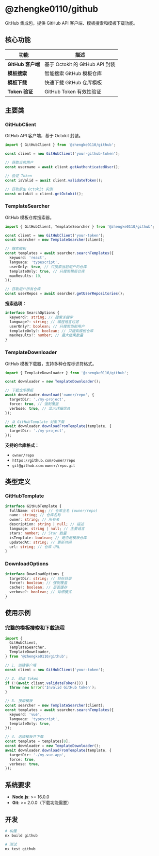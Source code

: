 # @zhengke0110/github

GitHub 集成包，提供 GitHub API 客户端、模板搜索和模板下载功能。

## 核心功能

| 功能              | 描述                            |
| ----------------- | ------------------------------- |
| **GitHub 客户端** | 基于 Octokit 的 GitHub API 封装 |
| **模板搜索**      | 智能搜索 GitHub 模板仓库        |
| **模板下载**      | 快速下载 GitHub 仓库模板        |
| **Token 验证**    | GitHub Token 有效性验证         |

## 主要类

### GitHubClient

GitHub API 客户端，基于 Octokit 封装。

```typescript
import { GitHubClient } from '@zhengke0110/github';

const client = new GitHubClient('your-github-token');

// 获取当前用户
const username = await client.getAuthenticatedUser();

// 验证 Token
const isValid = await client.validateToken();

// 获取原生 Octokit 实例
const octokit = client.getOctokit();
```

### TemplateSearcher

GitHub 模板仓库搜索器。

```typescript
import { GitHubClient, TemplateSearcher } from '@zhengke0110/github';

const client = new GitHubClient('your-token');
const searcher = new TemplateSearcher(client);

// 搜索模板
const templates = await searcher.searchTemplates({
  keyword: 'react',
  language: 'typescript',
  userOnly: true, // 只搜索当前用户的仓库
  templateOnly: true, // 只搜索模板仓库
  maxResults: 10,
});

// 获取用户所有仓库
const userRepos = await searcher.getUserRepositories();
```

**搜索选项：**

```typescript
interface SearchOptions {
  keyword?: string; // 搜索关键字
  language?: string; // 编程语言过滤
  userOnly?: boolean; // 只搜索当前用户
  templateOnly?: boolean; // 只搜索模板仓库
  maxResults?: number; // 最大结果数量
}
```

### TemplateDownloader

GitHub 模板下载器，支持多种仓库标识符格式。

```typescript
import { TemplateDownloader } from '@zhengke0110/github';

const downloader = new TemplateDownloader();

// 下载仓库模板
await downloader.download('owner/repo', {
  targetDir: './my-project',
  force: true, // 强制覆盖
  verbose: true, // 显示详细信息
});

// 从 GitHubTemplate 对象下载
await downloader.downloadFromTemplate(template, {
  targetDir: './my-project',
});
```

**支持的仓库格式：**

- `owner/repo`
- `https://github.com/owner/repo`
- `git@github.com:owner/repo.git`

## 类型定义

### GitHubTemplate

```typescript
interface GitHubTemplate {
  fullName: string; // 仓库全名 (owner/repo)
  name: string; // 仓库名称
  owner: string; // 所有者
  description: string | null; // 描述
  language: string | null; // 主要语言
  stars: number; // Star 数量
  isTemplate: boolean; // 是否是模板仓库
  updatedAt: string; // 更新时间
  url: string; // 仓库 URL
}
```

### DownloadOptions

```typescript
interface DownloadOptions {
  targetDir: string; // 目标目录
  force?: boolean; // 强制覆盖
  cache?: boolean; // 是否缓存
  verbose?: boolean; // 详细模式
}
```

## 使用示例

### 完整的模板搜索和下载流程

```typescript
import {
  GitHubClient,
  TemplateSearcher,
  TemplateDownloader,
} from '@zhengke0110/github';

// 1. 创建客户端
const client = new GitHubClient('your-token');

// 2. 验证 Token
if (!(await client.validateToken())) {
  throw new Error('Invalid GitHub token');
}

// 3. 搜索模板
const searcher = new TemplateSearcher(client);
const templates = await searcher.searchTemplates({
  keyword: 'vue',
  language: 'typescript',
  templateOnly: true,
});

// 4. 选择模板并下载
const template = templates[0];
const downloader = new TemplateDownloader();
await downloader.downloadFromTemplate(template, {
  targetDir: './my-vue-app',
  force: true,
  verbose: true,
});
```

## 系统要求

- **Node.js**: >= 16.0.0
- **Git**: >= 2.0.0（下载功能需要）

## 开发

```bash
# 构建
nx build github

# 测试
nx test github
```
